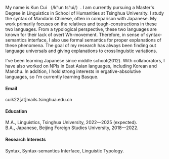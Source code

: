 

My name is Kun Cui （/kʰun tsʰui/）. I am currently pursuing a Master's Degree in Linguistics in School of Humanities at Tsinghua University. I study the syntax of Mandarin Chinese, often in comparison with Japanese. My work primarily focuses on the relatives and tough-constructions in these two languages. From a typological perspective, these two languages are known for their lack of overt Wh-movement. Therefore, in sense of syntax-semantics interface, I also use formal semantics for proper explanations of these phenomena. The goal of my research has always been finding out language universals and giving explanations to crosslinguistic variations.

I've been learning Japanese since middle school(2012). With collaborators, I have also worked on NPIs in East Asian languages, including Korean and Manchu. In addition, I hold strong interests in ergative-absolutive languages, so I'm currently learning Basque.

#### Email
cuik22[at]mails.tsinghua.edu.cn

#### Education
M.A., Linguistics, Tsinghua University, 2022—2025 (expected).\
B.A., Japanese, Beijing Foreign Studies University, 2018—2022.

#### Research Interests
Syntax, Syntax-semantics Interface, Linguistic Typology.

